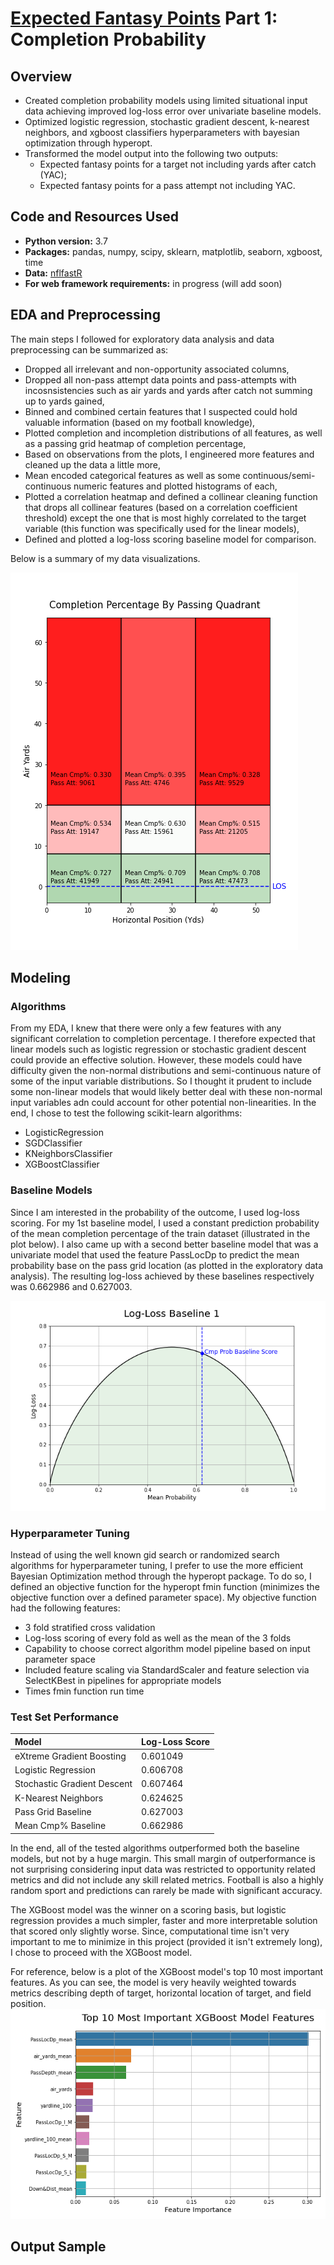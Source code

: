 # [Expected Fantasy Points](https://github.com/willmscaleb/Personal-Data-Projects/tree/main/NFL%20Expected%20Fantasy%20Points) Part 1: Completion Probability

## Overview
* Created completion probability models using limited situational input data achieving improved log-loss error over univariate baseline models.
* Optimized logistic regression, stochastic gradient descent, k-nearest neighbors, and xgboost classifiers hyperparameters with bayesian optimization through hyperopt.
* Transformed the model output into the following two outputs:
    * Expected fantasy points for a target not including yards after catch (YAC);
    * Expected fantasy points for a pass attempt not including YAC.
    
## Code and Resources Used
* **Python version:** 3.7
* **Packages:** pandas, numpy, scipy, sklearn, matplotlib, seaborn, xgboost, time
* **Data:** [nflfastR](https://github.com/guga31bb/nflfastR-data)
* **For web framework requirements:** in progress (will add soon)

## EDA and Preprocessing
The main steps I followed for exploratory data analysis and data preprocessing can be summarized as:
* Dropped all irrelevant and non-opportunity associated columns,
* Dropped all non-pass attempt data points and pass-attempts with incosnsistencies such as air yards and yards after catch not summing up to yards gained,
* Binned and combined certain features that I suspected could hold valuable information (based on my football knowledge),
* Plotted completion and incompletion distributions of all features, as well as a passing grid heatmap of completion percentage,
* Based on observations from the plots, I engineered more features and cleaned up the data a little more,
* Mean encoded categorical features as well as some continuous/semi-continuous numeric features and plotted histograms of each,
* Plotted a correlation heatmap and defined a collinear cleaning function that drops all collinear features (based on a correlation coefficient threshold) except  the one that is most highly correlated to the target variable (this function was specifically used for the linear models),
* Defined and plotted a log-loss scoring baseline model for comparison.

Below is a summary of my data visualizations.

![](Images/cmp_by_quadrant.png)

## Modeling

### Algorithms
From my EDA, I knew that there were only a few features with any significant correlation to completion percentage. I therefore expected that linear models such as logistic regression or stochastic gradient descent could provide an effective solution. However, these models could have difficulty given the non-normal distributions and semi-continuous nature of some of the input variable distributions. So I thought it prudent to include some non-linear models that would likely better deal with these non-normal input variables adn could account for other potential non-linearities. In the end, I chose to test the following scikit-learn algorithms:
* LogisticRegression
* SGDClassifier
* KNeighborsClassifier
* XGBoostClassifier

### Baseline Models
Since I am interested in the probability of the outcome, I used log-loss scoring. For my 1st baseline model, I used a constant prediction probability of the mean completion percentage of the train dataset (illustrated in the plot below). I also came up with a second better baseline model that was a univariate model that used the feature PassLocDp to predict the mean probability base on the pass grid location (as plotted in the exploratory data analysis). The resulting log-loss achieved by these baselines respectively was 0.662986 and 0.627003.

![](Images/logloss1.png)

### Hyperparameter Tuning

Instead of using the well known gid search or randomized search algorithms for hyperparameter tuning, I prefer to use the more efficient Bayesian Optimization method through the hyperopt package. To do so, I defined an objective function for the hyperopt fmin function (minimizes the objective function over a defined parameter space). My objective function had the following features:
* 3 fold stratified cross validation
* Log-loss scoring of every fold as well as the mean of the 3 folds
* Capability to choose correct algorithm model pipeline based on input parameter space
* Included feature scaling via StandardScaler and feature selection via SelectKBest in pipelines for appropriate models
* Times fmin function run time

### Test Set Performance

 Model                       | Log-Loss Score 
 :---------------------------|:---------------
 eXtreme Gradient Boosting   | 0.601049        
 Logistic Regression         | 0.606708 
 Stochastic Gradient Descent | 0.607464
 K-Nearest Neighbors         | 0.624625 
 Pass Grid Baseline          | 0.627003 
 Mean Cmp% Baseline          | 0.662986 

In the end, all of the tested algorithms outperformed both the baseline models, but not by a huge margin. This small margin of outperformance is not surprising considering input data was restricted to opportunity related metrics and did not include any skill related metrics. Football is also a highly random sport and predictions can rarely be made with significant accuracy. 

The XGBoost model was the winner on a scoring basis, but logistic regression provides a much simpler, faster and more interpretable solution that scored only slightly worse. Since, computational time isn't very important to me to minimize in this project (provided it isn't extremely long), I chose to proceed with the XGBoost model.

For reference, below is a plot of the XGBoost model's top 10 most important features. As you can see, the model is very heavily weighted towards metrics describing depth of target, horizontal location of target, and field position.
![](Images/xgb_ft_imp.png)

## Output Sample
